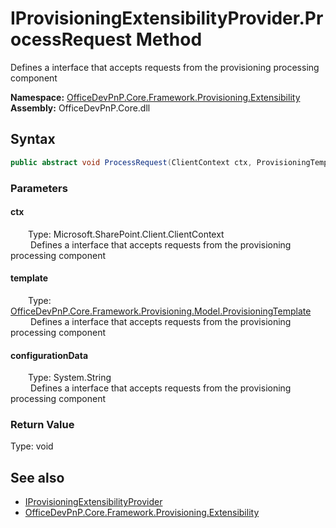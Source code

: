 # IProvisioningExtensibilityProvider.ProcessRequest Method  
 Defines a interface that accepts requests from the provisioning processing component   

**Namespace:** [OfficeDevPnP.Core.Framework.Provisioning.Extensibility](OfficeDevPnP.Core.Framework.Provisioning.Extensibility.md)  
**Assembly:** OfficeDevPnP.Core.dll  
## Syntax
```C#
public abstract void ProcessRequest(ClientContext ctx, ProvisioningTemplate template, String configurationData)
```
### Parameters
#### ctx  
&emsp;&emsp;Type: Microsoft.SharePoint.Client.ClientContext  
&emsp;&emsp; Defines a interface that accepts requests from the provisioning processing component   

  

#### template  
&emsp;&emsp;Type: [OfficeDevPnP.Core.Framework.Provisioning.Model.ProvisioningTemplate](OfficeDevPnP.Core.Framework.Provisioning.Model.ProvisioningTemplate.md)  
&emsp;&emsp; Defines a interface that accepts requests from the provisioning processing component   

  

#### configurationData  
&emsp;&emsp;Type: System.String  
&emsp;&emsp; Defines a interface that accepts requests from the provisioning processing component   

  

### Return Value
Type: void  

## See also
- [IProvisioningExtensibilityProvider](OfficeDevPnP.Core.Framework.Provisioning.Extensibility.IProvisioningExtensibilityProvider.md) 
- [OfficeDevPnP.Core.Framework.Provisioning.Extensibility](OfficeDevPnP.Core.Framework.Provisioning.Extensibility.md) 
